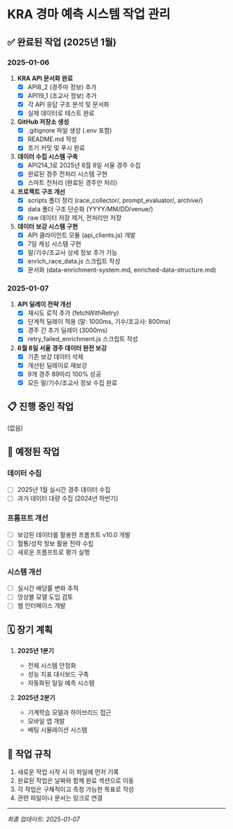 # KRA 경마 예측 시스템 작업 관리

## ✅ 완료된 작업 (2025년 1월)

### 2025-01-06
1. **KRA API 문서화 완료**
   - [x] API8_2 (경주마 정보) 추가
   - [x] API19_1 (조교사 정보) 추가
   - [x] 각 API 응답 구조 분석 및 문서화
   - [x] 실제 데이터로 테스트 완료

2. **GitHub 저장소 생성**
   - [x] .gitignore 파일 생성 (.env 포함)
   - [x] README.md 작성
   - [x] 초기 커밋 및 푸시 완료

3. **데이터 수집 시스템 구축**
   - [x] API214_1로 2025년 6월 8일 서울 경주 수집
   - [x] 완료된 경주 전처리 시스템 구현
   - [x] 스마트 전처리 (완료된 경주만 처리)

4. **프로젝트 구조 개선**
   - [x] scripts 폴더 정리 (race_collector/, prompt_evaluator/, archive/)
   - [x] data 폴더 구조 단순화 (YYYY/MM/DD/venue/)
   - [x] raw 데이터 저장 제거, 전처리만 저장

5. **데이터 보강 시스템 구현**
   - [x] API 클라이언트 모듈 (api_clients.js) 개발
   - [x] 7일 캐싱 시스템 구현
   - [x] 말/기수/조교사 상세 정보 추가 기능
   - [x] enrich_race_data.js 스크립트 작성
   - [x] 문서화 (data-enrichment-system.md, enriched-data-structure.md)

### 2025-01-07
1. **API 딜레이 전략 개선**
   - [x] 재시도 로직 추가 (fetchWithRetry)
   - [x] 단계적 딜레이 적용 (말: 1000ms, 기수/조교사: 800ms)
   - [x] 경주 간 추가 딜레이 (3000ms)
   - [x] retry_failed_enrichment.js 스크립트 작성

2. **6월 8일 서울 경주 데이터 완전 보강**
   - [x] 기존 보강 데이터 삭제
   - [x] 개선된 딜레이로 재보강
   - [x] 9개 경주 89마리 100% 성공
   - [x] 모든 말/기수/조교사 정보 수집 완료

## 📋 진행 중인 작업

(없음)

## 📌 예정된 작업

### 데이터 수집
- [ ] 2025년 1월 실시간 경주 데이터 수집
- [ ] 과거 데이터 대량 수집 (2024년 하반기)

### 프롬프트 개선
- [ ] 보강된 데이터를 활용한 프롬프트 v10.0 개발
- [ ] 혈통/성적 정보 활용 전략 수립
- [ ] 새로운 프롬프트로 평가 실행

### 시스템 개선
- [ ] 실시간 배당률 변화 추적
- [ ] 앙상블 모델 도입 검토
- [ ] 웹 인터페이스 개발

## 🗓️ 장기 계획

1. **2025년 1분기**
   - 전체 시스템 안정화
   - 성능 지표 대시보드 구축
   - 자동화된 일일 예측 시스템

2. **2025년 2분기**
   - 기계학습 모델과 하이브리드 접근
   - 모바일 앱 개발
   - 베팅 시뮬레이션 시스템

## 📝 작업 규칙

1. 새로운 작업 시작 시 이 파일에 먼저 기록
2. 완료된 작업은 날짜와 함께 완료 섹션으로 이동
3. 각 작업은 구체적이고 측정 가능한 목표로 작성
4. 관련 파일이나 문서는 링크로 연결

---
*최종 업데이트: 2025-01-07*